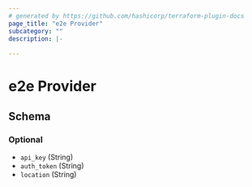 ```yaml
---
# generated by https://github.com/hashicorp/terraform-plugin-docs
page_title: "e2e Provider"
subcategory: ""
description: |-
  
---
```


# e2e Provider





<!-- schema generated by tfplugindocs -->
## Schema

### Optional

- `api_key` (String)
- `auth_token` (String)
- `location` (String)
